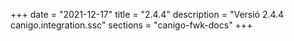 +++
date        = "2021-12-17"
title       = "2.4.4"
description = "Versió 2.4.4 canigo.integration.ssc"
sections    = "canigo-fwk-docs"
+++